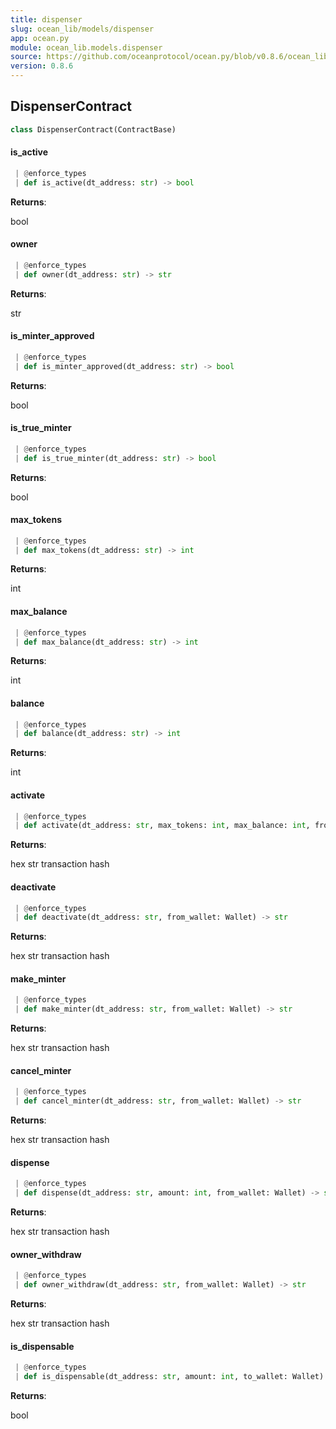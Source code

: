 ```yaml
---
title: dispenser
slug: ocean_lib/models/dispenser
app: ocean.py
module: ocean_lib.models.dispenser
source: https://github.com/oceanprotocol/ocean.py/blob/v0.8.6/ocean_lib/models/dispenser.py
version: 0.8.6
---
```

## DispenserContract

```python
class DispenserContract(ContractBase)
```

#### is\_active

```python
 | @enforce_types
 | def is_active(dt_address: str) -> bool
```

**Returns**:

bool

#### owner

```python
 | @enforce_types
 | def owner(dt_address: str) -> str
```

**Returns**:

str

#### is\_minter\_approved

```python
 | @enforce_types
 | def is_minter_approved(dt_address: str) -> bool
```

**Returns**:

bool

#### is\_true\_minter

```python
 | @enforce_types
 | def is_true_minter(dt_address: str) -> bool
```

**Returns**:

bool

#### max\_tokens

```python
 | @enforce_types
 | def max_tokens(dt_address: str) -> int
```

**Returns**:

int

#### max\_balance

```python
 | @enforce_types
 | def max_balance(dt_address: str) -> int
```

**Returns**:

int

#### balance

```python
 | @enforce_types
 | def balance(dt_address: str) -> int
```

**Returns**:

int

#### activate

```python
 | @enforce_types
 | def activate(dt_address: str, max_tokens: int, max_balance: int, from_wallet: Wallet) -> str
```

**Returns**:

hex str transaction hash

#### deactivate

```python
 | @enforce_types
 | def deactivate(dt_address: str, from_wallet: Wallet) -> str
```

**Returns**:

hex str transaction hash

#### make\_minter

```python
 | @enforce_types
 | def make_minter(dt_address: str, from_wallet: Wallet) -> str
```

**Returns**:

hex str transaction hash

#### cancel\_minter

```python
 | @enforce_types
 | def cancel_minter(dt_address: str, from_wallet: Wallet) -> str
```

**Returns**:

hex str transaction hash

#### dispense

```python
 | @enforce_types
 | def dispense(dt_address: str, amount: int, from_wallet: Wallet) -> str
```

**Returns**:

hex str transaction hash

#### owner\_withdraw

```python
 | @enforce_types
 | def owner_withdraw(dt_address: str, from_wallet: Wallet) -> str
```

**Returns**:

hex str transaction hash

#### is\_dispensable

```python
 | @enforce_types
 | def is_dispensable(dt_address: str, amount: int, to_wallet: Wallet) -> bool
```

**Returns**:

bool

